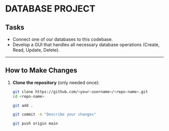 # **DATABASE PROJECT**

## Tasks
- Connect one of our databases to this codebase.
- Develop a GUI that handles all necessary database operations (Create, Read, Update, Delete).

---

## How to Make Changes


1. **Clone the repository** (only needed once):
   ```bash
   git clone https://github.com/<your-username>/<repo-name>.git
   cd <repo-name>

   git add .

   git commit -m "Describe your changes"

   git push origin main
